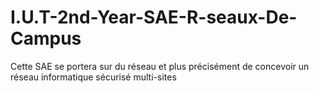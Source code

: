 # I.U.T-2nd-Year-SAE-R-seaux-De-Campus
Cette SAE se portera sur du réseau et plus précisément de concevoir un réseau informatique sécurisé multi-sites
